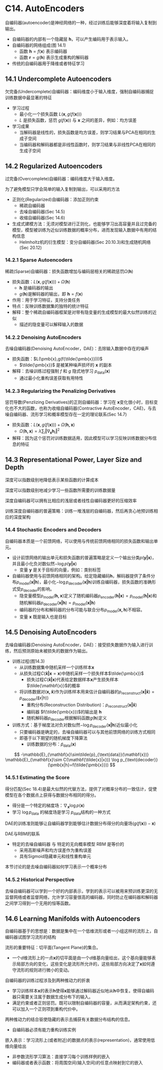# C14. AutoEncoders

自编码器(autoencoder)是神经网络的一种，经过训练后能够深度着将输入复制到输出。

-   自编码器的内部有一个隐藏层 $\pmb{h}$，可以产生编码用于表示输入。
-   自编码器的网络组成(图 14.1)
    -   函数 $\pmb{h}=f(\pmb{x})$ 表示编码器
    -   函数 $\pmb{r}=g(\pmb{h})$ 表示生成重构的解码器
-   传统的自编码器用于降维或者特征学习

## 14.1 Undercomplete Autoencoders

欠完备(Undercomplete)自编码器：编码维度小于输入维度，强制自编码器捕捉训练数据中最显著的特征

-   学习过程
    -   最小化一个损失函数 $L(\pmb{x},g(f(\pmb{x})))$
    -   $L$ 是损失函数，惩罚 $g(f(\pmb{x}))$ 与 $\pmb{x}$ 之间的差异，例如：均方误差
-   学习成果
    -   当解码器是线性的，损失函数是均方误差，则学习结果与PCA在相同的生成子空间
    -   当编码器和解码器都是非线性函数时，则学习结果与非线性PCA在相同的生成子空间

## 14.2 Regularized Autoencoders

过完备(Overcomplete)自编码器：编码维度大于输入维度。

为了避免模型只学会简单的输入复制到输出，可以采用的方法

-   正则化(Regularized)自编码器：添加正则约束
    -   稀疏自编码器
    -   去噪自编码器(Sec 14.5)
    -   收缩自编码器(Sec 14.6)
-   生成式建模方法：无须对模型进行正则化，也能够学习出高容量并且过完备的模型，模型被训练为近似训练数据的概率分布，进而发现输入数据中有用的结构信息
    -   Helmholtz机的衍生模型：变分自编码器(Sec 20.10.3)和生成随机网络(Sec 20.12)

### 14.2.1 Sparse Autoencoders

稀疏(Sparse)自编码器：损失函数增加与编码层相关的稀疏惩罚$\Omega(\pmb{h})$

-   损失函数：$L(\pmb{x},g(f(\pmb{x})))+\Omega(\pmb{h})$
    -   $\pmb{h}$ 是编码器的输出
    -   $g(\pmb{h})$是解码器的输出，即 $\pmb{h}=f(\pmb{x})$
-   作用：用于学习特征，支持分类任务
-   特点：反映训练数据集的独特的统计特征
-   解释：整个稀疏自编码器框架是对带有隐变量的生成模型的最大似然训练的近似
    -   描述的隐变量可以解释输入的数据

### 14.2.2 Denoising AutoEncoders

去噪自编码器(Denoising AutoEncoder，DAE)：去除输入数据中存在的噪声

-   损失函数：$L(\pmb{x},g(f(\tilde{\pmb{x}})))$
    -   $\tilde{\pmb{x}}$ 是被某种噪声损坏的 $\pmb{x}$ 的副本
-   解释：去噪训练过程强制 $f$ 和 $g$ 隐式地学习 $p_{\text{data}}(\pmb{x})$
    -   通过最小化重构误差获取有用特性

### 14.2.3 Regularizing the Penalizing Derivatives

惩罚导数(Penzlizing Derivatives)的正则自编码器：学习在 $\pmb{x}$变化很小时，目标变化也不大的函数，也称为收缩自编码器(Contractive AutoEncoder，CAE)，与去噪自编码器、流形学习和概率模型存在一定的理论联系(Sec 14.7)

-   损失函数：$L(\pmb{x},g(f(\pmb{x})))+\Omega(\pmb{h,x})$
    -   $\Omega(\pmb{h,x})=\lambda\sum_i\Vert\nabla_{\pmb{x}}\pmb{h}_i\Vert^2$
-   解释：因为这个惩罚对训练数据适用，因此模型可以学习反映训练数据分布信息的特征

## 14.3 Representational Power, Layer Size and Depth

深度可以指数级别地降低表示某些函数的计算成本 

深度可以指数级别地减少学习一些函数所需要的训练数据量

深度自编码器可以拥有比相应的浅层或者线性自编码器更好的压缩效率

训练深度自编码器的普遍策略：训练一堆浅层的自编码器，然后再贪心地预训练相应的深度架构

### 14.4 Stochastic Encoders and Decoders

自编码器本质是一个前馈网络，可以使用与传统前馈网络相同的损失函数和输出单元。

-   设计前馈网络的输出单元和损失函数的普遍策略是定义一个输出分类$p(\pmb{y|x})$，并且最小化负对数似然$-\log p(\pmb{y|x})$
    -   变量 $\pmb{y}$ 是关于目标的向量，例如：类别标签
-   自编码器使用与前馈网络相同的架构。给定隐藏编码$\pmb{h}$，解码器提供了条件分布$p_{\text{model}}(\pmb{x|h})$，最小化$-\log p_{\text{decoder}}(\pmb{x|h})$训练自编码器，损失函数的准确形式受$p_{\text{decoder}}$的影响。
    -   隐变量模型$p_{\text{model}}(\pmb{h,x})$定义了随机编码器$p_{\text{encoder}}(\pmb{h|x})=p_{\text{model}}(\pmb{h|x})$和随机解码器$p_{\text{decoder}}(\pmb{x|h})=p_{\text{model}}(\pmb{x|h})$
    -   编码器的分布和解码器的分布可能与联合分布$p_{\text{model}}(\pmb{x,h})$不相容。
    -   变量 $\pmb{x}$ 既是输入也是目标

## 14.5 Denoising AutoEncoders

去噪自编码器(Denoising AutoEncoder，DAE)：接受损失数据作为输入进行训练，然后预测原始未被损失的数据作为输出。

-   训练过程(图14.3)
    -   从训练数据集中随机采样一个训练样本$\pmb{x}$
    -   从损失过程$C(\mathbf{\tilde{x}|x}=\pmb{x})$中随机采样一个损失样本$\tilde{\pmb{x}}$
        -   损失过程$C(\mathbf{\tilde{x}|x})$代表给定数据样本$\mathbf{x}$产生损失样本$\tilde{\mathbf{x}}$的概率
    -   将训练数据对$(\pmb{x,\tilde{x}})$作为训练样本用来估计自编码器的$p_{\text{reconstruct}}(\pmb{x|\tilde{x}})=p_{\text{decoder}}(\pmb(x|h))$
        -   重构分布(Reconstruction Distribution)：$p_{\text{reconstruct}}(\pmb{x|\tilde{x}})$
        -   编码器 $f(\tilde{\pmb{x}})$的输出是 $\pmb{h}$
        -   随机解码器$p_{\text{decoder}}$根据解码函数$g(\pmb{h})$定义
-   训练方式：基于梯度法对负对数似然$-\log p_{\text{decoder}}(\pmb{x|h})$近似最小化
    -   只要编码器是确定的，去噪自编码器可以与其他前馈网络的训练方式相同
    -   即基于以下期望的随机梯度下降算法
        -   训练数据的分布：$\tilde{p}_{\text{data}}(\mathbf{x})$

$$
-\mathbb{E}_{\mathbf{x}\sim\tilde{p}_{\text{data}}(\mathbf{x})}
\mathbb{E}_{\mathbf{x}\sim C(\mathbf{\tilde{x}|x})}
\log p_{\text{decoder}}(\pmb{x|h}=f(\tilde{\pmb{x}}))
$$

### 14.5.1 Estimating the Score

得分匹配(Sec 18.4)是最大似然的代替方法，提供了对概率分布的一致估计，促使模型在各个数据点上获得与数据分布相同的得分。

-   得分是一个特定的梯度场：$\nabla_{\pmb{x}}\log p(\pmb{x})$
-   学习 $\log p_{\text{data}}$ 的梯度场是学习 $p_{\text{data}}$结构的一种方式

DAE的训练准则能够让自编码器学到能够估计数据分布得分的向量场$(g(f(\pmb{x}))-\pmb{x})$

DAE与RBM的联系<!--TODO-->

-   特定的去噪自编码器 与 特定的无向概率模型 RBM 是等价的
    -   采用高斯噪声和均方误差作为重构误差
    -   具有Sigmoid隐藏单元和线性重构单元

本节讨论的是去噪自编码器如何学习表示一个概率分布

### 14.5.2 Historical Perspective

去噪自编码器可以学到一个好的内部表示，学到的表示可以被用来预训练更深的无监督网络或者监督网络，允许学习容量很高的编码器，同时防止在编码器和解码器之间学习得到一个无用的恒等函数。

## 14.6 Learning Manifolds with Autoencoders

自编码器基于的思想是：数据是集中在一个低维流形或者一小组这样的流形上，自编码器试图学习流形的结构

流形的重要特征：切平面(Tangent Plane)的集合。

-   一个$d$维流形上的一点$\pmb{x}$的切平面是由一个$d$维基向量给出，这个基向量能够表示局部方向的变化，这些变化是流形所允许的，这些局部方向决定了$\pmb{x}$如何遵守流形的规则进行微小的变动。

自编码器的训练过程涉及到两种推动力的折衷

-   学习训练样本$\pmb{x}$的表示$\pmb{h}$使得$\pmb{x}$能够通过解码器近似地从$\pmb{h}$中恢复。使得自编码器只需要关注属于数据生成分布下的输入。
-   满足约束或者正则惩罚。既可以限制自编码器的容量，从而满足架构约束，还可以加入一个正则项到重构代价中。

两种推动力的结合驱使隐藏的表示去捕获有关数据分布结构的信息。

-   自编码器必须有能力重构训练实例

嵌入表示：学习流形上(或者附近)的数据点的表示(representation)，通常使用低维向量给出

-   非参数流形学习算法：直接学习每个训练样例的嵌入
-   编码器或者表示函数：将周围空间(输入空间)的任意点映射到它的嵌入